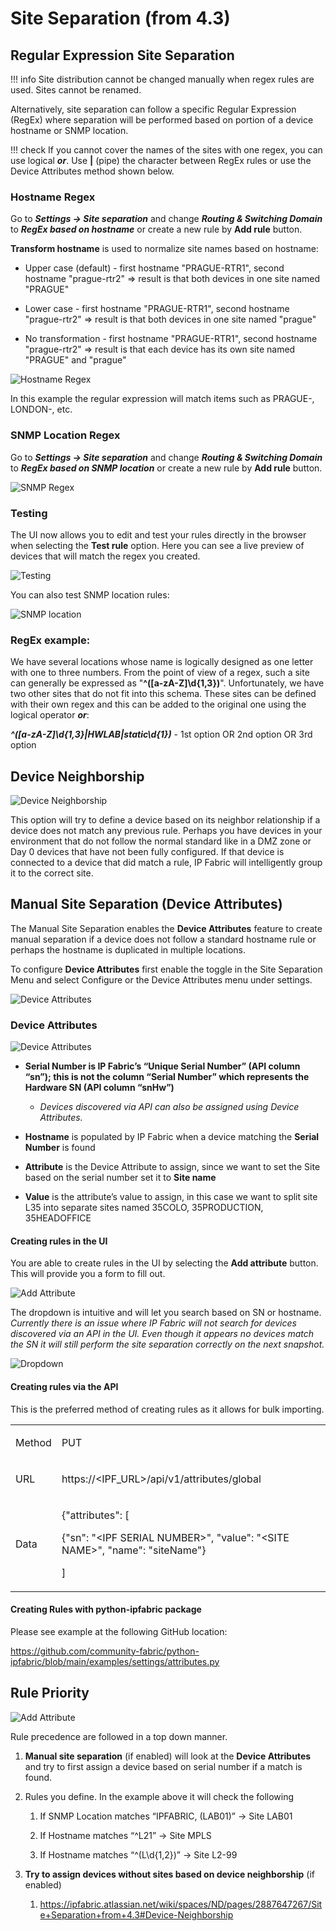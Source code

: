 # Site Separation (from 4.3)

## Regular Expression Site Separation

!!! info
    Site distribution cannot be changed manually when regex rules are used. Sites cannot be renamed.

Alternatively, site separation can follow a specific Regular Expression (RegEx) where separation will be performed based on portion of a device hostname or SNMP location.

!!! check 
    If you cannot cover the names of the sites with one regex, you can use logical ***or***. Use **\|** (pipe) the character between RegEx rules or use the Device Attributes method shown below.

### Hostname Regex

Go to ***Settings → Site separation*** and change ***Routing & Switching Domain*** to ***RegEx based on hostname*** or create a new rule by **Add rule** button.

**Transform hostname** is used to normalize site names based on hostname:

-   Upper case (default) - first hostname "PRAGUE-RTR1", second hostname "prague-rtr2" => result is that both devices in one site named "PRAGUE"

-   Lower case - first hostname "PRAGUE-RTR1", second hostname "prague-rtr2" => result is that both devices in one site named "prague"

-   No transformation - first hostname "PRAGUE-RTR1", second hostname "prague-rtr2" => result is that each device has its own site named "PRAGUE" and "prague"

![Hostname Regex](2887417896.png)

In this example the regular expression will match items such as PRAGUE-, LONDON-, etc.

### SNMP Location Regex

Go to ***Settings → Site separation*** and change ***Routing & Switching Domain*** to ***RegEx based on SNMP location*** or create a new rule by **Add rule** button.

![SNMP Regex](2896297985.png)

### Testing

The UI now allows you to edit and test your rules directly in the browser when selecting the **Test rule** option. Here you can see a live preview of devices that will match the regex you created.

![Testing](2888859659.png)

You can also test SNMP location rules:

![SNMP location](2896330753.png)

### RegEx example:

We have several locations whose name is logically designed as one letter with one to three numbers. From the point of view of a regex, such a site can generally be expressed as "**^([a-zA-Z]\\d{1,3})**". Unfortunately, we have two other sites that do not fit into this schema. These sites can be defined with their own regex and this can be added to the original one using the logical operator ***or***:

***^([a-zA-Z]\\d{1,3}\|HWLAB\|static\\d{1})*** - 1st option OR 2nd option OR 3rd option  

## Device Neighborship

![Device Neighborship](2896232449.png)

This option will try to define a device based on its neighbor relationship if a device does not match any previous rule. Perhaps you have devices in your environment that do not follow the normal standard like in a DMZ zone or Day 0 devices that have not been fully configured. If that device is connected to a device that did match a rule, IP Fabric will intelligently group it to the correct site. 

## Manual Site Separation (Device Attributes)

The Manual Site Separation enables the **Device Attributes** feature to create manual separation if a device does not follow a standard hostname rule or perhaps the hostname is duplicated in multiple locations.

To configure **Device Attributes** first enable the toggle in the Site Separation Menu and select Configure or the Device Attributes menu under settings.

![Device Attributes](2888728582.png)

### Device Attributes

![Device Attributes](2888663043.png)

-   **Serial Number is IP Fabric’s “Unique Serial Number” (API column “sn”); this is not the column “Serial Number” which represents the Hardware SN (API column “snHw”)**

    - *Devices discovered via API can also be assigned using Device Attributes.*

-   **Hostname** is populated by IP Fabric when a device matching the **Serial Number** is found

-   **Attribute** is the Device Attribute to assign, since we want to set the Site based on the serial number set it to **Site name**

-   **Value** is the attribute’s value to assign, in this case we want to split site L35 into separate sites named 35COLO, 35PRODUCTION, 35HEADOFFICE

#### Creating rules in the UI

You are able to create rules in the UI by selecting the **Add attribute** button. This will provide you a form to fill out.

![Add Attribute](2888630298.png)

The dropdown is intuitive and will let you search based on SN or hostname. *Currently there is an issue where IP Fabric will not search for devices discovered via an API in the UI. Even though it appears no devices match the SN it will still perform the site separation correctly on the next snapshot.*

![Dropdown](2896265219.png)

#### Creating rules via the API

This is the preferred method of creating rules as it allows for bulk importing.

<div class="table-wrap">

<table class="confluenceTable" data-layout="default" data-local-id="b1440cf5-e6bc-45d3-8f16-fe4def824d35">
<tbody>
<tr class="odd">
<td class="confluenceTd"><p>Method</p></td>
<td class="confluenceTd"><p>PUT</p></td>
</tr>
<tr class="even">
<td class="confluenceTd"><p>URL</p></td>
<td class="confluenceTd"><p>https://&lt;IPF_URL&gt;/api/v1/attributes/global</p></td>
</tr>
<tr class="odd">
<td class="confluenceTd"><p>Data</p></td>
<td class="confluenceTd"><p>{"attributes": [</p>
<p>{"sn": "&lt;IPF SERIAL NUMBER&gt;", "value": "&lt;SITE NAME&gt;", "name": "siteName"}</p>
<p>]</p></td>
</tr>
</tbody>
</table>

</div>

#### Creating Rules with python-ipfabric package

Please see example at the following GitHub location:

<https://github.com/community-fabric/python-ipfabric/blob/main/examples/settings/attributes.py>

## Rule Priority

![Add Attribute](2888597511.png)

Rule precedence are followed in a top down manner.

1.  **Manual site separation** (if enabled) will look at the **Device Attributes** and try to first assign a device based on serial number if a match is found.

2.  Rules you define. In the example above it will check the following

    1.  If SNMP Location matches “IPFABRIC, (LAB01)” → Site LAB01

    2.  If Hostname matches “^L21” → Site MPLS

    3.  If Hostname matches “^(L\\d{1,2})” → Site L2-99

3.  **Try to assign devices without sites based on device neighborship**
    (if enabled)

    1.  <https://ipfabric.atlassian.net/wiki/spaces/ND/pages/2887647267/Site+Separation+from+4.3#Device-Neighborship>
